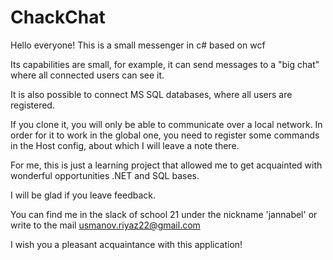 # ChackChat

Hello everyone! This is a small messenger in c# based on wcf

Its capabilities are small, for example, it can send messages to a "big chat" where all connected users can see it.

It is also possible to connect MS SQL databases, where all users are registered.

If you clone it, you will only be able to communicate over a local network. In order for it to work in the global one, you need to register some commands in the Host config, about which I will leave a note there.

For me, this is just a learning project that allowed me to get acquainted with wonderful opportunities .NET and SQL bases.

I will be glad if you leave feedback.

You can find me in the slack of school 21 under the nickname 'jannabel' or write to the mail usmanov.riyaz22@gmail.com

I wish you a pleasant acquaintance with this application!
